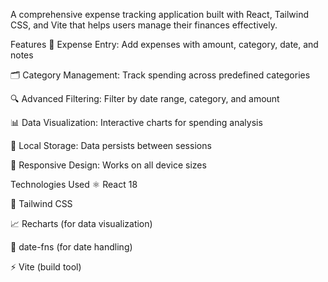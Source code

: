 A comprehensive expense tracking application built with React, Tailwind CSS, and Vite that helps users manage their finances effectively.

Features
📝 Expense Entry: Add expenses with amount, category, date, and notes

🗂 Category Management: Track spending across predefined categories

🔍 Advanced Filtering: Filter by date range, category, and amount

📊 Data Visualization: Interactive charts for spending analysis

💾 Local Storage: Data persists between sessions

📱 Responsive Design: Works on all device sizes

Technologies Used
⚛️ React 18

🎨 Tailwind CSS

📈 Recharts (for data visualization)

📅 date-fns (for date handling)

⚡ Vite (build tool)